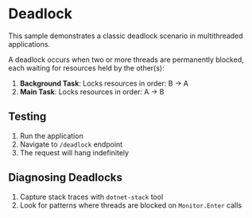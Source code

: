 ﻿# Deadlock

This sample demonstrates a classic deadlock scenario in multithreaded applications.

A deadlock occurs when two or more threads are permanently blocked, each waiting for resources held by the other(s):

1. **Background Task**: Locks resources in order: B → A
2. **Main Task**: Locks resources in order: A → B

## Testing

1. Run the application
2. Navigate to `/deadlock` endpoint
3. The request will hang indefinitely

## Diagnosing Deadlocks

1. Capture stack traces with `dotnet-stack` tool
2. Look for patterns where threads are blocked on `Monitor.Enter` calls
